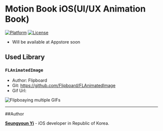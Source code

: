 # Motion Book  iOS(UI/UX Animation Book)
[![Platform](http://img.shields.io/badge/platform-ios-green.svg?style=flat
)](https://developer.apple.com/iphone/index.action)
[![License](http://img.shields.io/badge/license-MIT-lightgrey.svg?style=flat
)](http://mit-license.org)
* Will be available at Appstore soon

## Used Library 
### `FLAnimatedImage`
- Author: Flipboard
- Git: https://github.com/Flipboard/FLAnimatedImage
- Gif Url: 

![Flipboaying multiple GIFs](https://github.com/Flipboard/FLAnimatedImage/raw/master/images/flanimatedimage-demo-player.gif)

---


##Author

**[Seungyoun Yi](https://younatics.github.io)** - iOS developer in Republic of Korea.
